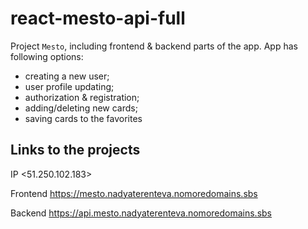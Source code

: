 # react-mesto-api-full

Project `Mesto`, including frontend & backend parts of the app. 
App has following options:
- creating a new user;
- user profile updating;
- authorization & registration;
- adding/deleting new cards;
- saving cards to the favorites

## Links to the projects

IP <51.250.102.183>

Frontend https://mesto.nadyaterenteva.nomoredomains.sbs

Backend https://api.mesto.nadyaterenteva.nomoredomains.sbs

